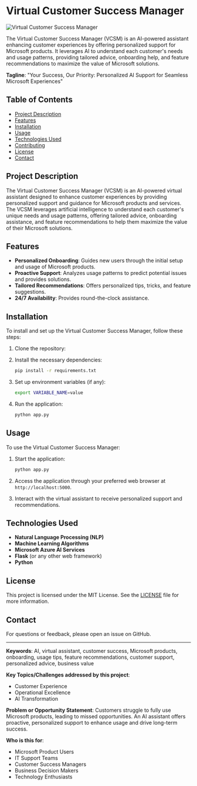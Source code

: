# Virtual Customer Success Manager
![Virtual Customer Success Manager](https://github.com/user-attachments/assets/035f0bcc-761f-49e3-9615-872cf2af9ba3)

The Virtual Customer Success Manager (VCSM) is an AI-powered assistant enhancing customer experiences by offering personalized support for Microsoft products. It leverages AI to understand each customer's needs and usage patterns, providing tailored advice, onboarding help, and feature recommendations to maximize the value of Microsoft solutions.

**Tagline**: "Your Success, Our Priority: Personalized AI Support for Seamless Microsoft Experiences"

## Table of Contents
- [Project Description](#project-description)
- [Features](#features)
- [Installation](#installation)
- [Usage](#usage)
- [Technologies Used](#technologies-used)
- [Contributing](#contributing)
- [License](#license)
- [Contact](#contact)

## Project Description
The Virtual Customer Success Manager (VCSM) is an AI-powered virtual assistant designed to enhance customer experiences by providing personalized support and guidance for Microsoft products and services. The VCSM leverages artificial intelligence to understand each customer's unique needs and usage patterns, offering tailored advice, onboarding assistance, and feature recommendations to help them maximize the value of their Microsoft solutions.

## Features
- **Personalized Onboarding**: Guides new users through the initial setup and usage of Microsoft products.
- **Proactive Support**: Analyzes usage patterns to predict potential issues and provides solutions.
- **Tailored Recommendations**: Offers personalized tips, tricks, and feature suggestions.
- **24/7 Availability**: Provides round-the-clock assistance.

## Installation
To install and set up the Virtual Customer Success Manager, follow these steps:

1. Clone the repository:

2. Install the necessary dependencies:
    ```bash
    pip install -r requirements.txt
    ```

3. Set up environment variables (if any):
    ```bash
    export VARIABLE_NAME=value
    ```

4. Run the application:
    ```bash
    python app.py
    ```

## Usage
To use the Virtual Customer Success Manager:

1. Start the application:
    ```bash
    python app.py
    ```
2. Access the application through your preferred web browser at `http://localhost:5000`.

3. Interact with the virtual assistant to receive personalized support and recommendations.

## Technologies Used
- **Natural Language Processing (NLP)**
- **Machine Learning Algorithms**
- **Microsoft Azure AI Services**
- **Flask** (or any other web framework)
- **Python**

## License
This project is licensed under the MIT License. See the [LICENSE](LICENSE) file for more information.

## Contact
For questions or feedback, please open an issue on GitHub.

---
**Keywords**: AI, virtual assistant, customer success, Microsoft products, onboarding, usage tips, feature recommendations, customer support, personalized advice, business value

**Key Topics/Challenges addressed by this project**:
- Customer Experience
- Operational Excellence
- AI Transformation

**Problem or Opportunity Statement**:
Customers struggle to fully use Microsoft products, leading to missed opportunities. An AI assistant offers proactive, personalized support to enhance usage and drive long-term success.

**Who is this for**:
- Microsoft Product Users
- IT Support Teams
- Customer Success Managers
- Business Decision Makers
- Technology Enthusiasts
